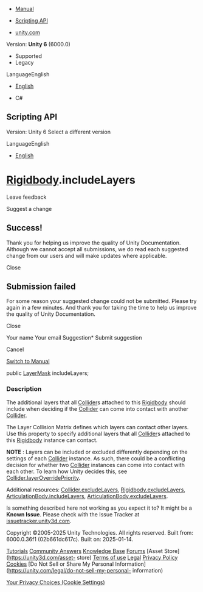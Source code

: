 [ ]()

  * [Manual](../Manual/index.html)
  * [Scripting API](../ScriptReference/index.html)

  * [unity.com](https://unity.com/)

Version: **Unity 6** (6000.0)

  * Supported
  * Legacy

LanguageEnglish

  * [English]()

  * C#

[ ](https://docs.unity3d.com)

## Scripting API

Version: Unity 6 Select a different version

LanguageEnglish

  * [English]()

#  [Rigidbody](Rigidbody.html).includeLayers

Leave feedback

Suggest a change

## Success!

Thank you for helping us improve the quality of Unity Documentation. Although
we cannot accept all submissions, we do read each suggested change from our
users and will make updates where applicable.

Close

## Submission failed

For some reason your suggested change could not be submitted. Please <a>try
again</a> in a few minutes. And thank you for taking the time to help us
improve the quality of Unity Documentation.

Close

Your name Your email Suggestion* Submit suggestion

Cancel

[Switch to Manual](../Manual/class-Rigidbody.html "Go to Rigidbody Component
in the Manual")

public [LayerMask](LayerMask.html) includeLayers;

### Description

The additional layers that all [Collider](Collider.html)s attached to this
[Rigidbody](Rigidbody.html) should include when deciding if the
[Collider](Collider.html) can come into contact with another
[Collider](Collider.html).

The Layer Collision Matrix defines which layers can contact other layers. Use
this property to specify additional layers that all [Collider](Collider.html)s
attached to this [Rigidbody](Rigidbody.html) instance can contact.  
  
**NOTE** : Layers can be included or excluded differently depending on the
settings of each [Collider](Collider.html) instance. As such, there could be a
conflicting decision for whether two [Collider](Collider.html) instances can
come into contact with each other. To learn how Unity decides this, see
[Collider.layerOverridePriority](Collider-layerOverridePriority.html).  
  
Additional resources: [Collider.excludeLayers](Collider-excludeLayers.html),
[Rigidbody.excludeLayers](Rigidbody-excludeLayers.html),
[ArticulationBody.includeLayers](ArticulationBody-includeLayers.html),
[ArticulationBody.excludeLayers](ArticulationBody-excludeLayers.html).

Is something described here not working as you expect it to? It might be a
**Known Issue**. Please check with the Issue Tracker at
[issuetracker.unity3d.com](https://issuetracker.unity3d.com).

Copyright ©2005-2025 Unity Technologies. All rights reserved. Built from:
6000.0.36f1 (02b661dc617c). Built on: 2025-01-14.

[Tutorials](https://unity3d.com/learn) [Community
Answers](https://answers.unity3d.com) [Knowledge
Base](https://support.unity3d.com/hc/en-us)
[Forums](https://forum.unity3d.com) [Asset Store](https://unity3d.com/asset-
store) [Terms of use](https://docs.unity3d.com/Manual/TermsOfUse.html)
[Legal](https://unity.com/legal) [Privacy
Policy](https://unity.com/legal/privacy-policy)
[Cookies](https://unity.com/legal/cookie-policy) [Do Not Sell or Share My
Personal Information](https://unity.com/legal/do-not-sell-my-personal-
information)

[Your Privacy Choices (Cookie Settings)](javascript:void\(0\);)

